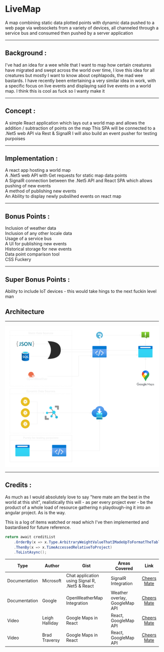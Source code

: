 # LiveMap #

A map combining static data plotted points with dynamic data pushed to a web page via websockets from a variety of devices, all channeled through a service bus and consumed then pushed by a server application

---
## Background : ##

I've had an idea for a wee while that I want to map how certain creatures have migrated and swept across the world over time, I love this idea for all creatures but mostly I want to know about cephlapods, the mad wee bastards. I have recently been entertaining a very similar idea in work, with a specific focus on live events and displaying said live events on a world map.
I think this is cool as fuck so I wanty make it

---
## Concept : ##

A simple React application which lays out a world map and allows the addition / subtraction of points on the map
This SPA will be connected to a .Net5 web API via Rest & SignalR 
I will also build an event pusher for testing purpoises 

---
## Implementation : ##

A react app hosting a world map  
A .Net5 web API with Get requests for static map data points  
A SignalR connection between the .Net5 API and React SPA which allows pushing of new events  
A method of publishing new events  
An Ability to display newly pubslihed events on react map  

---
## Bonus Points : ##

Inclusion of weather data  
Inclusion of any other locale data   
Usage of a service bus  
A UI for publishing new events  
Historical storage for new events  
Data point comparison tool  
CSS Fuckery 

---
## Super Bonus Points : ##

Ability to include IoT devices - this would take hings to the next fuckin level man  

## Architecture ##
---

<img src="resources\Architecture.svg">

---
## Credits : ##
As much as I would absolutely love to say "here mate am the best in the world at this shit", realistically this will - as per every project ever - be the product of a whole load of resource gathering n playdough-ing it into an angular project. As is the way.

This is a log of items watched or read which I've then implemented and bastardised for future reference.

```csharp OrderBy
return await creditList
    .OrderBy(x => x.Type.ArbitraryWeightValueThatIMadeUpToFormatTheTable)
    .ThenBy(x => x.TimeAccessedRelativeToProject)
    .ToListAsync();
```

|Type|Author|Gist|Areas Covered|Link|
|---|---|---|---|:---:|
|Documentation|Microsoft|Chat application using Signal R, .Net5 & React|SignalR Integration|[Cheers Mate](https://www.youtube.com/watch?v=nEQvA5HfEDE)|
|Documentation|Google|OpenWeatherMap Integration|Weather overlay, GoogleMap API|[Cheers Mate](https://github.com/google/maps-for-work-samples/blob/master/samples/maps/OpenWeatherMapLayer/OpenWeatherMapLayer.pdf)|
|Video|Leigh Halliday|Google Maps in React|React, GoogleMap API|[Cheers Mate](https://www.youtube.com/watch?v=Pf7g32CwX_s)|
|Video|Brad Traversy|Google Maps in React|React, GoogleMap API|[Cheers Mate](https://www.youtube.com/watch?v=ontX4zfVqK8)|

